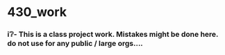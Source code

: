 # 430_work
### ℹ️❔- This is a class project work. Mistakes might be done here. do not use for any public / large orgs....
